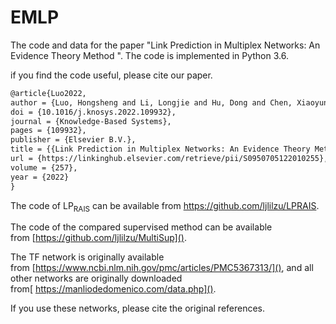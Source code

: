 # EMLP

The code and data for the
paper "Link Prediction in Multiplex Networks: An Evidence Theory Method
". The code is implemented in Python 3.6.

if you find the code useful, please cite our paper.

```tex
@article{Luo2022,
author = {Luo, Hongsheng and Li, Longjie and Hu, Dong and Chen, Xiaoyun},
doi = {10.1016/j.knosys.2022.109932},
journal = {Knowledge-Based Systems},
pages = {109932},
publisher = {Elsevier B.V.},
title = {{Link Prediction in Multiplex Networks: An Evidence Theory Method}},
url = {https://linkinghub.elsevier.com/retrieve/pii/S0950705122010255},
volume = {257},
year = {2022}
}
```

The code of LP<sub>RAIS</sub> can be available from https://github.com/ljlilzu/LPRAIS.

The code of the compared supervised method can be available from [https://github.com/ljlilzu/MultiSup]().

The TF network is originally available from [https://www.ncbi.nlm.nih.gov/pmc/articles/PMC5367313/](), and all
other networks are originally downloaded from[ https://manliodedomenico.com/data.php]().

If you use these networks, please cite the
original references.

